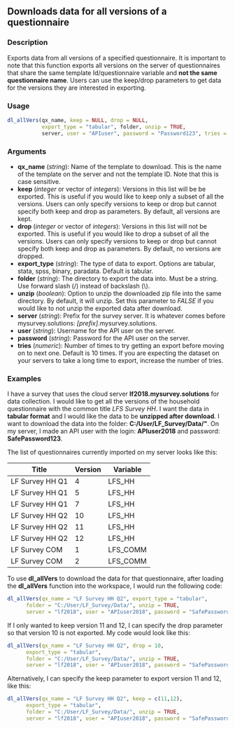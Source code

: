 ## Downloads data for all versions of a questionnaire

### Description
Exports data from all versions of a specified questionnaire. It is important to note that this function exports all versions on the server of questionnaires that share the same template Id/questionnaire variable and **not the same questionnaire name**. Users can use the keep/drop parameters to get data for the versions they are interested in exporting.

### Usage
```R
dl_allVers(qx_name, keep = NULL, drop = NULL,
           export_type = "tabular", folder, unzip = TRUE,
           server, user = "APIuser", password = "Password123", tries = 10)
```

### Arguments
* **qx_name** (*string*): Name of the template to download. This is the name of the template on the server and not the template ID. Note that this is case sensitive.
* **keep** (*integer* or vector of *integers*): Versions in this list will be be exported. This is useful if you would like to keep only a subset of all the versions.  Users can only specify versions to keep or drop but cannot specify both keep and drop as parameters. By default, all versions are kept.
* **drop** (*integer* or vector of *integers*): Versions in this list will not be exported. This is useful if you would like to drop a subset of all the versions. Users can only specify versions to keep or drop but cannot specify both keep and drop as parameters. By default, no versions are dropped.
* **export_type** (*string*): The type of data to export. Options are tabular, stata, spss, binary, paradata. Default is tabular.
* **folder** (*string*): The directory to export the data into. Must be a string. Use forward slash (/) instead of backslash (\\).
* **unzip** (*boolean*):  Option to unzip the downloaded zip file into the same directory. By default, it will unzip. Set this parameter to *FALSE* if you would like to not unzip the exported data after download.
* **server** (*string*): Prefix for the survey server. It is whatever comes before mysurvey.solutions: *[prefix]*.mysurvey.solutions.
* **user** (*string*): Username for the API user on the server.
* **password** (*string*): Password for the API user on the server.
* **tries** (*numeric*): Number of times to try getting an export before moving on to next one. Default is 10 times. If you are expecting the dataset on your servers to take a long time to export, increase the number of tries.


### Examples
I have a survey that uses the cloud server **lf2018.mysurvey.solutions** for data collection. I would like to get all the versions of the household questionnaire with the common title *LFS Survey HH*. I want the data in **tabular format** and I would like the data to be **unzipped after download**. I want to download the data into the folder: **C:/User/LF_Survey/Data/"**. On my server, I made an API user with the login: **APIuser2018** and password: **SafePassword123**. 

The list of questionnaires currently imported on my server looks like this:

| Title        | Version      | Variable
| ------------- |-------------|----------|
| LF Survey HH Q1    | 4 |    LFS_HH
| LF Survey HH Q1    | 5 |    LFS_HH
| LF Survey HH Q1    | 7 |    LFS_HH
| LF Survey HH Q2    | 10 |    LFS_HH
| LF Survey HH Q2    | 11 |    LFS_HH
| LF Survey HH Q2    | 12 |    LFS_HH
| LF Survey COM      | 1 |    LFS_COMM
| LF Survey COM      | 2 |    LFS_COMM

To use **dl_allVers** to download the data for that questionnaire, after loading the **dl_allVers** function into the workspace, I would run the following code:

```R
dl_allVers(qx_name = "LF Survey HH Q2", export_type = "tabular", 
      folder = "C:/User/LF_Survey/Data/", unzip = TRUE, 
      server = "lf2018", user = "APIuser2018", password = "SafePassword123")
```

If I only wanted to keep version 11 and 12, I can specify the drop parameter so that version 10 is not exported. My code would look like this:

```R
dl_allVers(qx_name = "LF Survey HH Q2", drop = 10, 
      export_type = "tabular", 
      folder = "C:/User/LF_Survey/Data/", unzip = TRUE, 
      server = "lf2018", user = "APIuser2018", password = "SafePassword123")
```

Alternatively, I can specify the keep parameter to export version 11 and 12, like this: 

```R
dl_allVers(qx_name = "LF Survey HH Q2", keep = c(11,12), 
      export_type = "tabular", 
      folder = "C:/User/LF_Survey/Data/", unzip = TRUE, 
      server = "lf2018", user = "APIuser2018", password = "SafePassword123")
```


